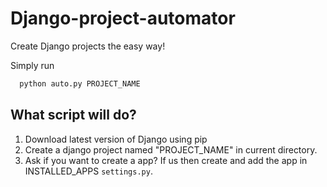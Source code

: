 # Django-project-automator
Create Django projects the easy way!

Simply run
```python
  python auto.py PROJECT_NAME
```
## What script will do?
1. Download latest version of Django using pip
2. Create a django project named "PROJECT_NAME" in current directory.
3. Ask if you want to create a app? If us then create and add the app in INSTALLED_APPS `settings.py`.
